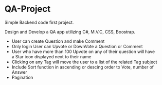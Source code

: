 # QA-Project

Simple Backend code first project.

Design and Develop a QA app utilizing C#, M.V.C, CSS, Boostrap. 

- User can create Question and make Comment
- Only login User can Upvote or DownVote a Question or Comment
- User who have more than 100 Upvote on any of their question will have a Star icon displayed next to their name
- Clicking on any Tag will move the user to a list of the related Tag subject 
- Include Sort function in ascending or descing order to Vote, number of Answer 
- Pagination
